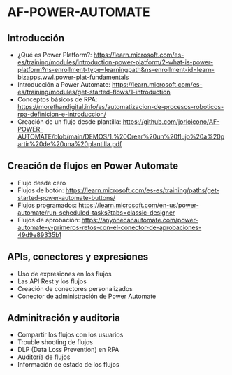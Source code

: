 # AF-POWER-AUTOMATE

## Introducción

- ¿Qué es Power Platform?: https://learn.microsoft.com/es-es/training/modules/introduction-power-platform/2-what-is-power-platform?ns-enrollment-type=learningpath&ns-enrollment-id=learn-bizapps.wwl.power-plat-fundamentals
- Introducción a Power Automate: https://learn.microsoft.com/es-es/training/modules/get-started-flows/1-introduction
- Conceptos básicos de RPA: https://morethandigital.info/es/automatizacion-de-procesos-roboticos-rpa-definicion-e-introduccion/
- Creación de un flujo desde plantilla: https://github.com/jorloicono/AF-POWER-AUTOMATE/blob/main/DEMOS/1.%20Crear%20un%20flujo%20a%20partir%20de%20una%20plantilla.pdf

## Creación de flujos en Power Automate

- Flujo desde cero
- Flujos de botón: https://learn.microsoft.com/es-es/training/paths/get-started-power-automate-buttons/
- Flujos programados: https://learn.microsoft.com/en-us/power-automate/run-scheduled-tasks?tabs=classic-designer
- Flujos de aprobación: https://anyonecanautomate.com/power-automate-y-primeros-retos-con-el-conector-de-aprobaciones-49d9e89335b1
## APIs, conectores y expresiones 

- Uso de expresiones en los flujos
- Las API Rest y los flujos
- Creación de conectores personalizados
- Conector de administración de Power Automate

## Adminitración y auditoria

- Compartir los flujos con los usuarios
- Trouble shooting de flujos
- DLP (Data Loss Prevention) en RPA
- Auditoría de flujos
- Información de estado de los flujos
